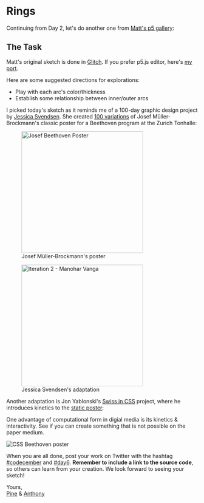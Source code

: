 # Rings

Continuing from Day 2, let's do another one from [Matt's p5 gallery](https://p5-demos.glitch.me):

<sketch-day-6 />

## The Task

Matt's original sketch is done in [Glitch](https://glitch.com/edit/#!/p5-example-rings). If you prefer p5.js editor, here's [my port](https://editor.p5js.org/octref/sketches/ebSO0mvSk).

Here are some suggested directions for explorations:

- Play with each arc's color/thickness
- Establish some relationship between inner/outer arcs

I picked today's sketch as it reminds me of a 100-day graphic design project by [Jessica Svendsen](https://jessicasvendsen.com). She created [100 variations](http://blog.iso50.com/23367/100-days-of-josef-muller-brockmann/) of Josef Müller-Brockmann's classic poster for a Beethoven program at the Zurich Tonhalle:

<div class="horizontal-images">
  <figure>
    <img src="/assets/2020/6/josef-beethoven-poster.jpg" alt="Josef Beethoven Poster" width="320">
    <figcaption>Josef Müller-Brockmann's poster</figcaption>
  </figure>
  <figure>
    <img src="/assets/2020/6/jessica-poster.jpg" alt="Iteration 2 - Manohar Vanga" width="320">
    <figcaption>Jessica Svendsen's adaptation</figcaption>
  </figure>
</div>

Another adaptation is Jon Yablonski's [Swiss in CSS](https://swissincss.com) project, where he introduces kinetics to the [static poster](https://swissincss.com/zurich-tonhalle-beethoven):

One advantage of computational form in digial media is its kinetics & interactivity. See if you can create something that is not possible on the paper medium.

![CSS Beethoven poster](/assets/2020/6/css-beethoven.gif)

When you are all done, post your work on Twitter with the hashtag [#codecember](https://twitter.com/hashtag/codecember) and [#day6](https://twitter.com/hashtag/day6). **Remember to include a link to the source code**, so others can learn from your creation. We look forward to seeing your sketch!

Yours, <br>
[Pine](https://twitter.com/octref) & [Anthony](https://twitter.com/antfu7)